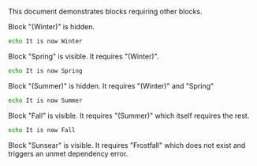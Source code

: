 This document demonstrates blocks requiring other blocks.

Block "(Winter)" is hidden.
```bash :(Winter)
echo It is now Winter
```

Block "Spring" is visible. It requires "(Winter)".
```bash :Spring +(Winter)
echo It is now Spring
```

Block "(Summer)" is hidden. It requires "(Winter)" and "Spring"
```bash :(Summer) +Spring +(Winter)
echo It is now Summer
```

Block "Fall" is visible. It requires "(Summer)" which itself requires the rest.
```bash :Fall +(Summer)
echo It is now Fall
```

Block "Sunsear" is visible. It requires "Frostfall" which does not exist and triggers an unmet dependency error.
```bash :Sunsear +Frostfall
```
